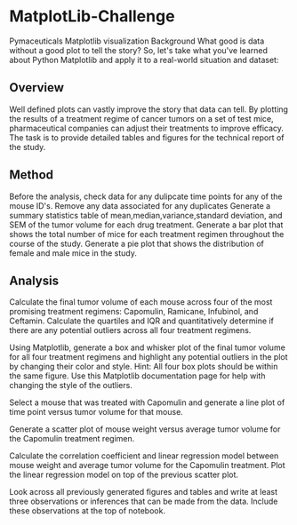 # MatplotLib-Challenge
Pymaceuticals Matplotlib visualization 
Background
What good is data without a good plot to tell the story?
So, let's take what you've learned about Python Matplotlib and apply it to a real-world situation and dataset:

## Overview

Well defined plots can vastly improve the story that data can tell. By plotting the results of a treatment regime of cancer tumors on a set of test mice, pharmaceutical companies can adjust their treatments to improve efficacy. The task is to provide detailed tables and figures for the technical report of the study. 

## Method
Before the analysis, check data for any dulipcate time points for any of the mouse ID's. Remove any data associated for any duplicates
Generate a summary statistics table of mean,median,variance,standard deviation, and SEM of the tumor volume for each drug treatment.
Generate a bar plot that shows the total number of mice for each treatment regimen throughout the course of the study. 
Generate a pie plot that shows the distribution of female and male mice in the study.

## Analysis


Calculate the final tumor volume of each mouse across four of the most promising treatment regimens: Capomulin, Ramicane, Infubinol, and Ceftamin. Calculate the quartiles and IQR and quantitatively determine if there are any potential outliers across all four treatment regimens.


Using Matplotlib, generate a box and whisker plot of the final tumor volume for all four treatment regimens and highlight any potential outliers in the plot by changing their color and style.
Hint: All four box plots should be within the same figure. Use this Matplotlib documentation page for help with changing the style of the outliers.


Select a mouse that was treated with Capomulin and generate a line plot of time point versus tumor volume for that mouse.


Generate a scatter plot of mouse weight versus average tumor volume for the Capomulin treatment regimen.


Calculate the correlation coefficient and linear regression model between mouse weight and average tumor volume for the Capomulin treatment. Plot the linear regression model on top of the previous scatter plot.


Look across all previously generated figures and tables and write at least three observations or inferences that can be made from the data. Include these observations at the top of notebook.
